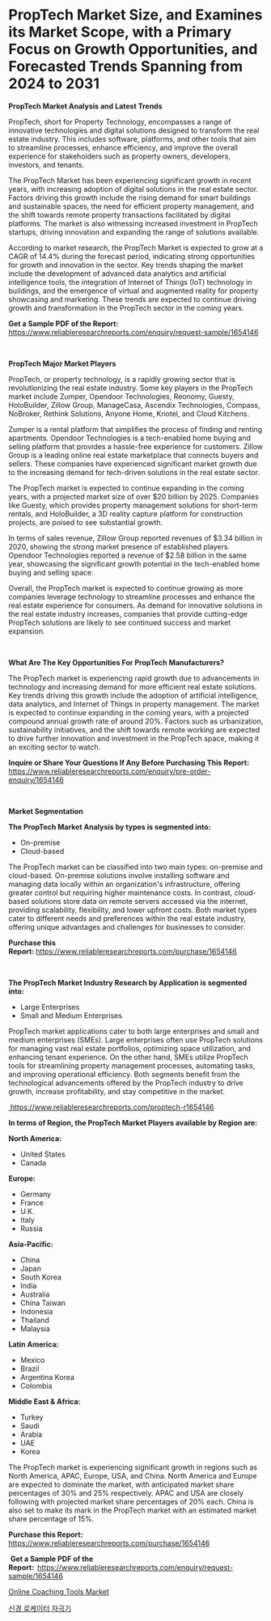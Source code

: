 <p><h1>PropTech Market Size, and Examines its Market Scope, with a Primary Focus on Growth Opportunities, and Forecasted Trends Spanning from 2024 to 2031</h1></p><p><strong>PropTech Market Analysis and Latest Trends</strong></p>
<p><p>PropTech, short for Property Technology, encompasses a range of innovative technologies and digital solutions designed to transform the real estate industry. This includes software, platforms, and other tools that aim to streamline processes, enhance efficiency, and improve the overall experience for stakeholders such as property owners, developers, investors, and tenants.</p><p>The PropTech Market has been experiencing significant growth in recent years, with increasing adoption of digital solutions in the real estate sector. Factors driving this growth include the rising demand for smart buildings and sustainable spaces, the need for efficient property management, and the shift towards remote property transactions facilitated by digital platforms. The market is also witnessing increased investment in PropTech startups, driving innovation and expanding the range of solutions available.</p><p>According to market research, the PropTech Market is expected to grow at a CAGR of 14.4% during the forecast period, indicating strong opportunities for growth and innovation in the sector. Key trends shaping the market include the development of advanced data analytics and artificial intelligence tools, the integration of Internet of Things (IoT) technology in buildings, and the emergence of virtual and augmented reality for property showcasing and marketing. These trends are expected to continue driving growth and transformation in the PropTech sector in the coming years.</p></p>
<p><strong>Get a Sample PDF of the Report:&nbsp;</strong> <a href="https://www.reliableresearchreports.com/enquiry/request-sample/1654146">https://www.reliableresearchreports.com/enquiry/request-sample/1654146</a></p>
<p>&nbsp;</p>
<p><strong>PropTech Major Market Players</strong></p>
<p><p>PropTech, or property technology, is a rapidly growing sector that is revolutionizing the real estate industry. Some key players in the PropTech market include Zumper, Opendoor Technologies, Reonomy, Guesty, HoloBuilder, Zillow Group, ManageCasa, Ascendix Technologies, Compass, NoBroker, Rethink Solutions, Anyone Home, Knotel, and Cloud Kitchens.</p><p>Zumper is a rental platform that simplifies the process of finding and renting apartments. Opendoor Technologies is a tech-enabled home buying and selling platform that provides a hassle-free experience for customers. Zillow Group is a leading online real estate marketplace that connects buyers and sellers. These companies have experienced significant market growth due to the increasing demand for tech-driven solutions in the real estate sector.</p><p>The PropTech market is expected to continue expanding in the coming years, with a projected market size of over $20 billion by 2025. Companies like Guesty, which provides property management solutions for short-term rentals, and HoloBuilder, a 3D reality capture platform for construction projects, are poised to see substantial growth. </p><p>In terms of sales revenue, Zillow Group reported revenues of $3.34 billion in 2020, showing the strong market presence of established players. Opendoor Technologies reported a revenue of $2.58 billion in the same year, showcasing the significant growth potential in the tech-enabled home buying and selling space.</p><p>Overall, the PropTech market is expected to continue growing as more companies leverage technology to streamline processes and enhance the real estate experience for consumers. As demand for innovative solutions in the real estate industry increases, companies that provide cutting-edge PropTech solutions are likely to see continued success and market expansion.</p></p>
<p>&nbsp;</p>
<p><strong>What Are The Key Opportunities For PropTech Manufacturers?</strong></p>
<p><p>The PropTech market is experiencing rapid growth due to advancements in technology and increasing demand for more efficient real estate solutions. Key trends driving this growth include the adoption of artificial intelligence, data analytics, and Internet of Things in property management. The market is expected to continue expanding in the coming years, with a projected compound annual growth rate of around 20%. Factors such as urbanization, sustainability initiatives, and the shift towards remote working are expected to drive further innovation and investment in the PropTech space, making it an exciting sector to watch.</p></p>
<p><strong>Inquire or Share Your Questions If Any Before Purchasing This Report:</strong> <a href="https://www.reliableresearchreports.com/enquiry/pre-order-enquiry/1654146">https://www.reliableresearchreports.com/enquiry/pre-order-enquiry/1654146</a></p>
<p>&nbsp;</p>
<p><strong>Market Segmentation</strong></p>
<p><strong>The PropTech Market Analysis by types is segmented into:</strong></p>
<p><ul><li>On-premise</li><li>Cloud-based</li></ul></p>
<p><p>The PropTech market can be classified into two main types: on-premise and cloud-based. On-premise solutions involve installing software and managing data locally within an organization's infrastructure, offering greater control but requiring higher maintenance costs. In contrast, cloud-based solutions store data on remote servers accessed via the internet, providing scalability, flexibility, and lower upfront costs. Both market types cater to different needs and preferences within the real estate industry, offering unique advantages and challenges for businesses to consider.</p></p>
<p><strong>Purchase this Report:&nbsp;</strong><a href="https://www.reliableresearchreports.com/purchase/1654146">https://www.reliableresearchreports.com/purchase/1654146</a></p>
<p>&nbsp;</p>
<p><strong>The PropTech Market Industry Research by Application is segmented into:</strong></p>
<p><ul><li>Large Enterprises</li><li>Small and Medium Enterprises</li></ul></p>
<p><p>PropTech market applications cater to both large enterprises and small and medium enterprises (SMEs). Large enterprises often use PropTech solutions for managing vast real estate portfolios, optimizing space utilization, and enhancing tenant experience. On the other hand, SMEs utilize PropTech tools for streamlining property management processes, automating tasks, and improving operational efficiency. Both segments benefit from the technological advancements offered by the PropTech industry to drive growth, increase profitability, and stay competitive in the market.</p></p>
<p><a href="https://www.reliableresearchreports.com/proptech-r1654146">&nbsp;https://www.reliableresearchreports.com/proptech-r1654146</a></p>
<p><strong>In terms of Region, the PropTech Market Players available by Region are:</strong></p>
<p>
    <p> <strong> North America: </strong>
        <ul>
            <li>United States</li>
            <li>Canada</li>
        </ul>
        </p> 
    <p> <strong> Europe: </strong>
        <ul>
            <li>Germany</li>
            <li>France</li>
            <li>U.K.</li>
            <li>Italy</li>
            <li>Russia</li>
        </ul>
        </p> 
    <p> <strong> Asia-Pacific: </strong>
        <ul>
            <li>China</li>
            <li>Japan</li>
            <li>South Korea</li>
            <li>India</li>
            <li>Australia</li>
            <li>China Taiwan</li>
            <li>Indonesia</li>
            <li>Thailand</li>
            <li>Malaysia</li>
        </ul>
        </p> 
    <p> <strong> Latin America: </strong>
        <ul>
            <li>Mexico</li>
            <li>Brazil</li>
            <li>Argentina Korea</li>
            <li>Colombia</li>
        </ul>
        </p> 
    <p> <strong> Middle East & Africa: </strong>
        <ul>
            <li>Turkey</li>
            <li>Saudi</li>
            <li>Arabia</li>
            <li>UAE</li>
            <li>Korea</li>
        </ul>
    </p>
    </p>
<p><p>The PropTech market is experiencing significant growth in regions such as North America, APAC, Europe, USA, and China. North America and Europe are expected to dominate the market, with anticipated market share percentages of 30% and 25% respectively. APAC and USA are closely following with projected market share percentages of 20% each. China is also set to make its mark in the PropTech market with an estimated market share percentage of 15%.</p></p>
<p><strong>Purchase this Report: </strong><a href="https://www.reliableresearchreports.com/purchase/1654146">https://www.reliableresearchreports.com/purchase/1654146</a></p>
<p>&nbsp;<strong>Get a Sample PDF of the Report:&nbsp;&nbsp;</strong><a href="https://www.reliableresearchreports.com/enquiry/request-sample/1654146">https://www.reliableresearchreports.com/enquiry/request-sample/1654146</a></p>
<p><strong></strong></p>
<p><p><a href="https://github.com/mabutironaldo/Market-Research-Report-List-4/blob/main/online-coaching-tools-market.md">Online Coaching Tools Market</a></p><p><a href="https://github.com/hxzi07639916/Market-Research-Report-List-2/blob/main/181943958670.md">신경 로케이터 자극기</a></p></p>